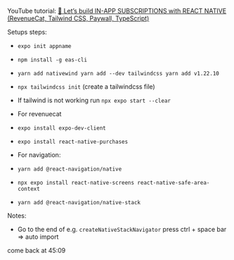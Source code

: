 YouTube tutorial: [🔴 Let’s build IN-APP SUBSCRIPTIONS with REACT NATIVE (RevenueCat, Tailwind CSS, Paywall, TypeScript)
](https://www.youtube.com/watch?v=bE6eyZcU89U&ab_channel=SonnySangha)

Setups steps:

- `expo init appname`
- `npm install -g eas-cli`
- `yarn add nativewind yarn add --dev tailwindcss yarn add v1.22.10`
- `npx tailwindcss init` (create a tailwindcss file)
- If tailwind is not working run `npx expo start --clear`

- For revenuecat
- `expo install expo-dev-client`
- `expo install react-native-purchases`

- For navigation:
- `yarn add @react-navigation/native`
- `npx expo install react-native-screens react-native-safe-area-context`
- `yarn add @react-navigation/native-stack`

Notes:

- Go to the end of e.g. `createNativeStackNavigator` press ctrl + space bar => auto import

come back at 45:09
